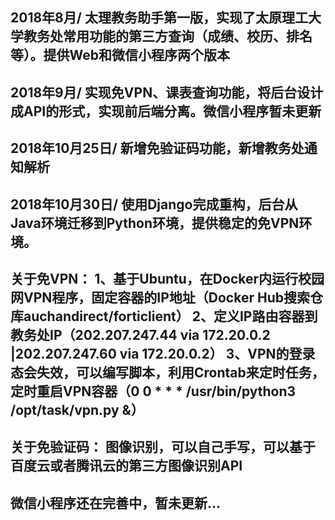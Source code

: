 2018年8月/
太理教务助手第一版，实现了太原理工大学教务处常用功能的第三方查询（成绩、校历、排名等）。提供Web和微信小程序两个版本
-----------------------------------------------------
2018年9月/
实现免VPN、课表查询功能，将后台设计成API的形式，实现前后端分离。微信小程序暂未更新
-----------------------------------------------------
2018年10月25日/
新增免验证码功能，新增教务处通知解析
-----------------------------------------------------
2018年10月30日/
使用Django完成重构，后台从Java环境迁移到Python环境，提供稳定的免VPN环境。
-----------------------------------------------------

关于免VPN： 
1、基于Ubuntu，在Docker内运行校园网VPN程序，固定容器的IP地址（Docker Hub搜索仓库auchandirect/forticlient） 2、定义IP路由容器到教务处IP（202.207.247.44 via 172.20.0.2 |202.207.247.60 via 172.20.0.2） 3、VPN的登录态会失效，可以编写脚本，利用Crontab来定时任务，定时重启VPN容器（0 0 * * * /usr/bin/python3 /opt/task/vpn.py &）
-----------------------------------------------------
关于免验证码： 
图像识别，可以自己手写，可以基于百度云或者腾讯云的第三方图像识别API
-----------------------------------------------------
微信小程序还在完善中，暂未更新...
-----------------------------------------------------
